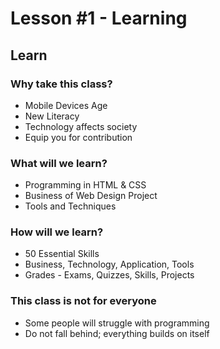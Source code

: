 # Lesson #1 - Learning

## Learn

### Why take this class?

* Mobile Devices Age
* New Literacy
* Technology affects society
* Equip you for contribution

### What will we learn?

* Programming in HTML & CSS 
* Business of Web Design Project
* Tools and Techniques

### How will we learn?

* 50 Essential Skills
* Business, Technology, Application, Tools
* Grades - Exams, Quizzes, Skills, Projects

### This class is not for everyone

* Some people will struggle with programming
* Do not fall behind; everything builds on itself
